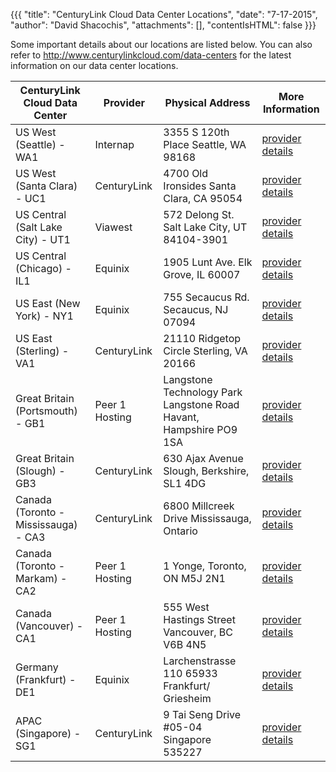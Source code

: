 {{{
  "title": "CenturyLink Cloud Data Center Locations",
  "date": "7-17-2015",
  "author": "David Shacochis",
  "attachments": [],
  "contentIsHTML": false
}}}

Some important details about our locations are listed below. You can also refer to http://www.centurylinkcloud.com/data-centers for the latest information on our data center locations.

<table>
  <thead>
    <tr>
      <th>CenturyLink Cloud Data Center</th>
      <th>Provider</th>
      <th>Physical Address</th>
      <th>More Information</th>
    </tr>
  </thead>
  <tbody>
    <tr>
      <td>US West (Seattle) - WA1</td>
      <td>Internap</td>
      <td>3355 S 120th Place
      Seattle, WA 98168
      </td>
      <td><a href="http://www.internap.com/data-centers/data-center-locations/seattle/">provider details</a></td>
    </tr>
    <tr>
      <td>US West (Santa Clara) - UC1</td>
      <td>CenturyLink</td>
      <td>4700 Old Ironsides
      Santa Clara, CA 95054
      </td>
      <td><a href="http://www.centurylinktechnology.com/data-centers/north-america/santa-clara">provider details</a></td>
    </tr>
    <tr>
      <td>US Central (Salt Lake City) - UT1</td>
      <td>Viawest</td>
      <td>572 Delong St.
      Salt Lake City, UT 84104-3901
      </td>
      <td><a href="http://www.viawest.com/data-center-communities/salt-lake-city-ut">provider details</a></td>
    </tr>
    <tr>
      <td>US Central (Chicago) - IL1</td>
      <td>Equinix</td>
      <td>1905 Lunt Ave.
      Elk Grove, IL 60007
      </td>
      <td><a href="http://www.equinix.com/en_US/locations/united-states/chicago-data-centers/">provider details</a></td>
    </tr>
    <tr>
      <td>US East (New York) - NY1</td>
      <td>Equinix</td>
      <td>755 Secaucus Rd.
      Secaucus, NJ 07094
      </td>
      <td><a href="http://www.equinix.com/en_US/locations/united-states/new-york-data-centers/">provider details</a></td>
    </tr>
    <tr>
      <td>US East (Sterling) - VA1</td>
      <td>CenturyLink</td>
      <td>21110 Ridgetop Circle
        Sterling, VA 20166</td>
      <td><a href="http://www.centurylinktechnology.com/data-centers/north-america/washington-dc">provider details</a></td>
    </tr>
    <tr>
      <td>Great Britain (Portsmouth) - GB1</td>
      <td>Peer 1 Hosting</td>
      <td>Langstone Technology Park
      Langstone Road
      Havant, Hampshire
      PO9 1SA
      </td>
      <td><a href="https://web.archive.org/web/20130603104614/http://www.peer1.com/infrastructure/datacenter-portsmouth">provider details</a></td>
    </tr>
    <tr>
      <td>Great Britain (Slough) - GB3</td>
      <td>CenturyLink</td>
      <td>630 Ajax Avenue
      Slough, Berkshire, SL1 4DG
      </td>
      <td><a href="http://www.centurylinktechnology.com/data-centers/europe/london">provider details</a></td>
    </tr>
    <tr>
      <td>Canada (Toronto - Mississauga) - CA3</td>
      <td>CenturyLink</td>
      <td>6800 Millcreek Drive
      Mississauga, Ontario
      </td>
      <td><a href="http://www.centurylinktechnology.com/data-centers/north-america/toronto">provider details</a></td>
    </tr>
    <tr>
      <td>Canada (Toronto - Markam) - CA2</td>
      <td>Peer 1 Hosting</td>
      <td>1 Yonge,
      Toronto, ON
      M5J 2N1
      </td>
      <td><a href="http://www.peer1.com/infrastructure/datacenter-toronto">provider details</a></td>
    </tr>
    <tr>
      <td>Canada (Vancouver) - CA1</td>
      <td>Peer 1 Hosting</td>
      <td>555 West Hastings Street
      Vancouver, BC
      V6B 4N5
      </td>
      <td><a href="http://www.peer1.com/infrastructure/datacenter-vancouver">provider details</a>
      </td>
    </tr>
    <tr>
      <td>Germany (Frankfurt) - DE1</td>
      <td>Equinix</td>
      <td>Larchenstrasse 110
      65933 Frankfurt/ Griesheim</td>
      <td><a href="http://www.equinix.com/en_US/locations/germany/frankfurt-data-centers/">provider details</a></td>
    </tr>
    <tr>
      <td>APAC (Singapore) - SG1</td>
      <td>CenturyLink</td>
      <td>9 Tai Seng Drive #05-04 Singapore 535227</td>
      <td><a href="http://www.centurylink.com/business/enterprise/colocation/data-centers/singapore.html">provider details</a></td>
    </tr>
  </tbody>
</table>
